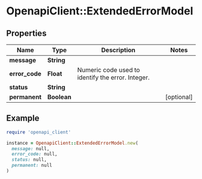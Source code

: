 # OpenapiClient::ExtendedErrorModel

## Properties

| Name | Type | Description | Notes |
| ---- | ---- | ----------- | ----- |
| **message** | **String** |  |  |
| **error_code** | **Float** | Numeric code used to identify the error. Integer. |  |
| **status** | **String** |  |  |
| **permanent** | **Boolean** |  | [optional] |

## Example

```ruby
require 'openapi_client'

instance = OpenapiClient::ExtendedErrorModel.new(
  message: null,
  error_code: null,
  status: null,
  permanent: null
)
```

